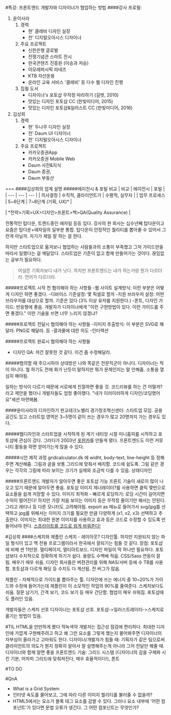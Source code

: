 
#특강: 프론트엔드 개발자와 디자이너가 협업하는 방법
####강사 프로필:
1. 윤이사라
	1. 경력
		- 현' 클레비 디자인 실장
		- 전' 디지털오아시스 디자이너
	1. 주요 프로젝트
		- 신한은행 글로벌 
		- 전쟁기념관 스마트 전시
		- 한국콘텐츠 진흥원 (이승과 저승)
		- 아모레퍼시픽 라네즈
		- KTB 자산운용 
		- 온라인 교육 서비스 '클레비' 등 다수 웹 디자인 진행
	1. 집필 도서
		- 디자이너's 포토샵 무작정 따라하기 (길벗, 2010)
		- 맛있는 디자인 포토샵 CC (한빛미디어, 2015)
		- 맛있는 디자인 포토샵&일러스트 CC (한빛미디어, 2016)
1. 김상희
	1. 경력
		- 현' 두나무 디자인 실장
		- 전' Daum UI 디자이너
		- 전' 디지털오아시스 디자이너
	1. 주요 프로젝트
		- 카카오증권App
		- 카카오증권 Mobile Web
		- Daum 사전&지식
		- Daum 증권, 
		- Daum 부동산

===
####김상희의 업계 설명
#####에이전시 & 포털 비교
| 비교 | 에이전시 | 포털 |
| --- | --- | --- |
| 의사결정 | 수직적, 클라이언트가 | 수평적, 실무자 |
| 업무 프로세스 | 5~6단계 | 7~8단계 (기획, UX)* |

| *전략>기획>UX>디자인>프론트>백>QA(Quality Assurance) |

전통적인 탑다운, 트렌드중인 애자일 등등 있다. 강사의 현 회사는 십수년째 탑다운이고 요즘은 탑다운+애자일의 일부분 통합. 탑다운이 안정적인 퀄리티를 뽑아줄 수 있어서 그런게 아닐까. 자기가 제일 잘 하는 걸 한다.

하지만 스타트업으로 옮겨보니 협업하는 사람들과의 소통이 부족했고 그저 가이드만을 따라서 일했다는 걸 깨달았다. 스타트업은 기준이 없고 함께 만들어가는 것이다. 끊임없는 공부가 필요하다. 

> 어설픈 기획자보다 내가 낫다. 하지만 프론트엔드는 내가 하는거랑 뭔가 다르더라. 언어가 다르더라.

#####프로젝트 시작 전 협의해야 하는 사항들
-웹 사이트 설계방식: 이런 부분은 어떻게 디자인 하면 좋겠다.
-디바이스 기준설정: 몇 픽셀로 할까
-지원 브라우저 설정: 어떤 브라우저를 대상으로 할까. 기준은 있다 (3% 이상 유저를 지원한다.)
-폰트, 디자인 가이드: 반응형에 좋음. 개발자가 디자이너에게 "이런 구현방법이 있다. 이런 가이드를 주면 좋겠다." 이런 기술을 쓰면 너무 느리지 않겠냐?

#####프로젝트 전달시 협의해야 하는 사항들
-이미지 추출방식: 이 부분은 SVG로 해달라. PNG로 해달라. 등
-결과물에 대한 의도
-인터렉션

#####프로젝트 완료시 협의해야 하는 사항들
- 디자인 QA: 저건 잘못한 것 같다. 이건 좀 수정해달라.

#####협의할 때 주으시하아
상대방은 나와 똑같은 전문직군이 아니다. 디자이너는 적이 아니다. 뭘 하기도 전에 화가 난듯이 말하지만 뭐가 문제인지는 말 안해줌. 소통을 열심히 해야됨.

일하는 방식이 다르기 때문에 서로에게 친절하면 좋을 것. 코드리뷰를 하는 건 어떨까? 라고 제안을 했더니 개발자들도 엄청 좋아했다. "내가 이러이러하게 디자인/코딩했어요"세션 마련해봄.

####윤이사라의 디자인하기
판교테크노밸리 경기창조혁신센터: 스타트업 모임. 공용공간도 있고 스타트업 영역은 3~5명이 같이 쓰는 경우가 많고 20명까지 가는 경우도 있다.

#####웹디자인과 스타트업을 시작하게 된 계기
네티앙 시절 미니홈피를 시작하고 포토샵에 관심이 갔다. 그러다가 2003년 [포완카](http://cafe.naver.com/pstutorial)를 만들게 됐다. 프론트엔드도 이런 커뮤니티 활동을 하면 얻어가는게 많을 수 있다. 

#####시안 제작 과정
gridcalculator.dk 에 widht, body-text, line-height 등 정해주면 계산해줌. 그림과 글을 보통 그리드에 맞춰서 배치함. 코드에 쉽도록.
그림 같은 경우는 각각의 그림에 따라 보이는 크기가 실제와 조금씩 다를 수 있음.
상태디자인 

#####프론트엔드 개발자가 알아두면 좋은 포토샵 기능
프론트 기술이 새로이 많이 나오고 있기 때문에 알아두면 좋음.
포토샵 이미지 제너레이터?를 사용하면 클릭 몇번으로 요소들을 쉽게 저장할 수 있다.
이미지 최적화 - 빠르게 로딩하기: 로딩 시간이 길어지면 수익이 떨어진다! 하지만 가장 처음 보이는 이미지 등은 무작정 줄이기만 해서는 안된다. 그리고 레티나 등 다른 모니터도 고려해야됨. export as 메뉴로 들어가서 svg/jpg를 선택하고 jpg를 위해서는 이미지 크기를 필요한 만큼 다양하게 (x1, x2, x3) 선택하고 추출한다. 이미지는 최대한 원본 이미지를 사용하고 효과 등은 코드로 수정할 수 있도록 만들어놔야 한다. 
[스프라이트를 코드로 쉽게 바꿔준다!](http://spritepad.wearekiss.com/)

#김상희
####스케치와 제플린
스케치 - 레이아웃? 디자인툴. 하지만 지원되지 않는 파일 형식이 있고 맥 전용 프로그램이라서 한국에서 잘되기는 힘들 것 같다. 장점: 포토샵에 비해 싼 11만원. 멀티페이지, 멀티아트보드. 디자인 파일이 딱 하나만 필요하다. 포토샵보다 수치적으로 정확하게 하기가 쉽다. 용량도 수백배 적음. CSS/Sass 연동이 잘 됨. 배우기 매우 쉬움. 디자인 회사들은 버젼관리를 위해 NAS/서버 등에 수 TB를 사용함. 포토샵과 다르게 패딩 등 수치도 다 계산됨. 잔 버그가 많음. 

제플린 - 자체적으로 가이드를 뽑아주는 툴. 디자인에 쓰는 에너지 중 10~20%가 가이드와 수정에 들어가는데 제플린이 이 소모적인 작업의 90%를 줄여준다. 스케치보다도 쉬움. 질문 남기기, 간격 보기, 코드 보기 등 매우 간단함. 협업이 매우 쉬워짐. 포토샵에도 플러인 있음.

개발자들은 스케치 선호
디자이너는 포토샵 선호. 포토샵->일러스트레이터->스케치로 옮기는 방법이 있음. 

#TIL
HTML을 만만하게 봤다
적녹색약 개발자는 접근성 점검에 편리하다.
최대한 디자인에 가깝게 구현해주려고 하고 왜 그런 요소를 그렇게 했는지 물어봐주면 디자이너의 자부심이 올라가고 고마워도 한다.
디자이너/개발자가 힘들 때: 기획자가 같은 팀으로써 클라이언트의 의도가 뭔지 정확히 알아서 잘 설명해주는게 아니라 그저 전달만 해줄 때.
디자이너와 함께 알면 좋을 프론트엔드 기술: 그리드 시스템 (디자이너의 감을 구체화 시킨 기분, 어차피 그리드에 맞춰져진다, 매우 효율적이다!), 폰트


#TO DO

#QnA
- What is a Grid System
- 인터넷 속도를 물어보고, 그에 따라 다른 이미지 퀄리티를 불러줄 수 없을까?
- HTML5에서는 <a> 요소가 블록 테그 요소를 감쌀 수 있다. 그러나 요소 내부에 '어떤 컴포넌트'가 있다면 문법 오류가 생긴다. 그 어떤 컴포넌트는 무엇인가?